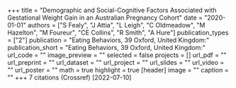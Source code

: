 +++
title = "Demographic and Social-Cognitive Factors Associated with Gestational Weight Gain in an Australian Pregnancy Cohort"
date = "2020-01-01"
authors = ["S Fealy", "J Attia", "L Leigh", "C Oldmeadow", "M Hazelton", "M Foureur", "CE Collins", "R Smith", "A Hure"]
publication_types = ["2"]
publication = "Eating Behaviors, 39 Oxford, United Kingdom:"
publication_short = "Eating Behaviors, 39 Oxford, United Kingdom:"
url_code = ""
image_preview = ""
selected = false
projects = []
url_pdf = ""
url_preprint = ""
url_dataset = ""
url_project = ""
url_slides = ""
url_video = ""
url_poster = ""
math = true
highlight = true
[header]
image = ""
caption = ""
+++
7 citations (Crossref) [2022-07-10]
